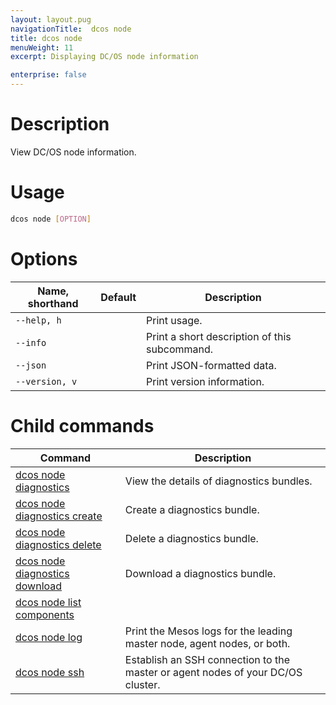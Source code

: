 ```yaml
---
layout: layout.pug
navigationTitle:  dcos node
title: dcos node
menuWeight: 11
excerpt: Displaying DC/OS node information

enterprise: false
---
```



# Description
View DC/OS node information.

# Usage

```bash
dcos node [OPTION]
```

# Options

| Name, shorthand | Default | Description |
|---------|-------------|-------------|
| `--help, h`   |             |  Print usage. |
| `--info`   |             |  Print a short description of this subcommand. |
| `--json`   |             |  Print JSON-formatted data. |
| `--version, v`   |             | Print version information. |

# Child commands

| Command | Description |
|---------|-------------|
| [dcos node diagnostics](/1.12/cli/command-reference/dcos-node/dcos-node-diagnostics/)   | View the details of diagnostics bundles. |
| [dcos node diagnostics create](/1.12/cli/command-reference/dcos-node/dcos-node-diagnostics-create/)   | Create a diagnostics bundle.|
| [dcos node diagnostics delete](/1.12/cli/command-reference/dcos-node/dcos-node-diagnostics-delete/)   | Delete a diagnostics bundle.|
| [dcos node diagnostics download](/1.12/cli/command-reference/dcos-node/dcos-node-diagnostics-download/)   | Download a diagnostics bundle.|
| [dcos node list components](/1.12/cli/command-reference/dcos-node/dcos-node-list-components/)   |             |
| [dcos node log](/1.12/cli/command-reference/dcos-node/dcos-node-log/)   | Print the Mesos logs for the leading master node, agent nodes, or both. |
| [dcos node ssh](/1.12/cli/command-reference/dcos-node/dcos-node-ssh/)   | Establish an SSH connection to the master or agent nodes of your DC/OS cluster. |
